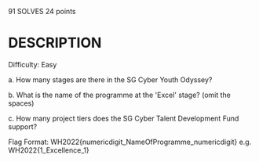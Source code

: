 91 SOLVES 24 points

# DESCRIPTION
Difficulty: Easy

a. How many stages are there in the SG Cyber Youth Odyssey?

b. What is the name of the programme at the 'Excel' stage? (omit the spaces)

c. How many project tiers does the SG Cyber Talent Development Fund support?

Flag Format:
WH2022{numericdigit_NameOfProgramme_numericdigit}
e.g. WH2022{1_Excellence_1}

